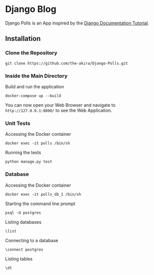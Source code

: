 # Django Blog

Django Polls is an App inspired by the [Django Documentation Tutorial](https://docs.djangoproject.com/en/4.1/intro/tutorial01/).

## Installation

### Clone the Repository

```
git clone https://github.com/the-akira/Django-Polls.git
```

### Inside the Main Directory

Build and run the application

```
docker-compose up --build
```

You can now open your Web Browser and navigate to `http://127.0.0.1:8000/` to see the Web Application.

### Unit Tests

Accessing the Docker container

```
docker exec -it polls /bin/sh
```

Running the tests

```
python manage.py test
```

### Database

Accessing the Docker container

```
docker exec -it polls_db_1 /bin/sh
```

Starting the command line prompt

```
psql -U postgres
```

Listing databases

```
\list
```

Connecting to a database

```
\connect postgres
```

Listing tables

```
\dt
```